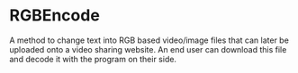 # RGBEncode
A method to change text into RGB based video/image files that can later be uploaded onto a video sharing website. An end user can download this file and decode it with the program on their side.

